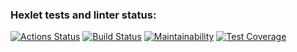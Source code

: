 ### Hexlet tests and linter status:
[![Actions Status](https://github.com/BoCXoD-man/python-project-50/workflows/hexlet-check/badge.svg)](https://github.com/BoCXoD-man/python-project-50/actions)  [![Build Status](https://app.travis-ci.com/BoCXoD-man/python-project-50.svg?branch=main)](https://app.travis-ci.com/BoCXoD-man/python-project-50)  [![Maintainability](https://api.codeclimate.com/v1/badges/a7501c7ac4ad09554a14/maintainability)](https://codeclimate.com/github/BoCXoD-man/python-project-50/maintainability)  [![Test Coverage](https://api.codeclimate.com/v1/badges/a7501c7ac4ad09554a14/test_coverage)](https://codeclimate.com/github/BoCXoD-man/python-project-50/test_coverage)
